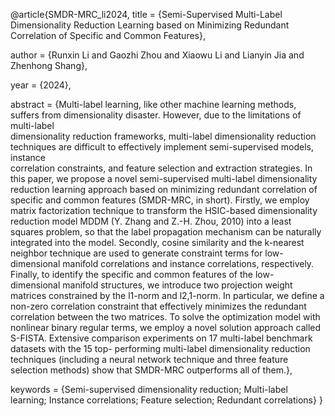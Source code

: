 @article{SMDR-MRC_li2024,
  title = {Semi-Supervised Multi-Label Dimensionality Reduction Learning based on Minimizing Redundant Correlation of Specific and Common Features},
  
  author = {Runxin Li and Gaozhi Zhou and Xiaowu Li and Lianyin Jia and Zhenhong Shang},
  
  year = {2024},
  
  abstract = {Multi-label learning, like other machine learning methods, suffers from dimensionality disaster. However, due to the limitations of multi-label     
  dimensionality reduction frameworks, multi-label dimensionality reduction techniques are difficult to effectively implement semi-supervised models, instance   
  correlation constraints, and feature selection and extraction strategies. In this paper, we propose a novel semi-supervised multi-label dimensionality reduction 
  learning approach based on minimizing redundant correlation of specific and common features (SMDR-MRC, in short). Firstly, we employ matrix factorization 
  technique to transform the HSIC-based dimensionality reduction model MDDM (Y. Zhang and Z.-H. Zhou, 2010) into a least squares problem, so that the label 
  propagation mechanism can be naturally integrated into the model. Secondly, cosine similarity and the k-nearest neighbor technique are used to generate constraint 
  terms for low-dimensional manifold correlations and instance correlations, respectively. Finally, to identify the specific and common features of the low- 
  dimensional manifold structures, we introduce two projection weight matrices constrained by the l1-norm and l2,1-norm. In particular, we define a non-zero 
  correlation constraint that effectively minimizes the redundant correlation between the two matrices. To solve the optimization model with nonlinear binary 
  regular terms, we employ a novel solution approach called S-FISTA. Extensive comparison experiments on 17 multi-label benchmark datasets with the 15 top- 
  performing multi-label dimensionality reduction techniques (including a neural network technique and three feature selection methods) show that SMDR-MRC 
  outperforms all of them.},
  
  keywords = {Semi-supervised dimensionality reduction; Multi-label learning; Instance correlations; Feature selection; Redundant correlations}
}
